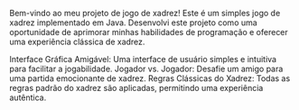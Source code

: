 Bem-vindo ao meu projeto de jogo de xadrez! Este é um simples jogo de xadrez implementado em Java.
Desenvolvi este projeto como uma oportunidade de aprimorar minhas habilidades de programação e oferecer uma experiência clássica de xadrez.

Interface Gráfica Amigável: Uma interface de usuário simples e intuitiva para facilitar a jogabilidade.
Jogador vs. Jogador: Desafie um amigo para uma partida emocionante de xadrez.
Regras Clássicas do Xadrez: Todas as regras padrão do xadrez são aplicadas, permitindo uma experiência autêntica.

